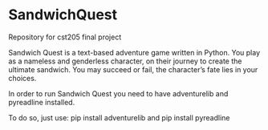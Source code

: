 # SandwichQuest
Repository for cst205 final project

Sandwich Quest is a text-based adventure game written in Python. You play as a nameless and genderless character, on their journey to create the ultimate sandwich. You may succeed or fail, the character’s fate lies in your choices.

In order to run Sandwich Quest you need to have adventurelib and pyreadline installed.

To do so, just use: pip install adventurelib and pip install pyreadline 
